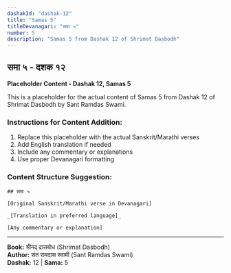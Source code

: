 ```yaml
---
dashakId: "dashak-12"
title: "Samas 5"
titleDevanagari: "समा ५"
number: 5
description: "Samas 5 from Dashak 12 of Shrimat Dasbodh"
---
```


## समा ५ - दशक १२

<!-- TODO: Add the actual Sanskrit/Marathi content here -->

**Placeholder Content - Dashak 12, Samas 5**

This is a placeholder for the actual content of Samas 5 from Dashak 12 of Shrimat Dasbodh by Sant Ramdas Swami.

### Instructions for Content Addition:
1. Replace this placeholder with the actual Sanskrit/Marathi verses
2. Add English translation if needed
3. Include any commentary or explanations
4. Use proper Devanagari formatting

### Content Structure Suggestion:
```
## समा ५

[Original Sanskrit/Marathi verse in Devanagari]

_[Translation in preferred language]_

[Any commentary or explanation]
```

---
**Book:** श्रीमद् दासबोध (Shrimat Dasbodh)  
**Author:** संत रामदास स्वामी (Sant Ramdas Swami)  
**Dashak:** 12 | **Sama:** 5
